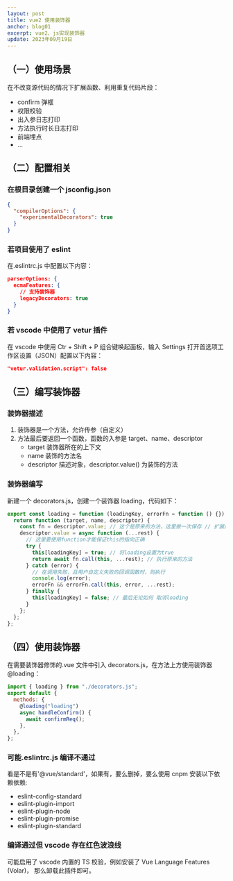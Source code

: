 ```yaml
---
layout: post
title: vue2 使用装饰器
anchor: blog01
excerpt: vue2、js实现装饰器
update: 2023年09月19日
---
```


## （一）使用场景

在不改变源代码的情况下扩展函数、利用重复代码片段：

- confirm 弹框
- 权限校验
- 出入参日志打印
- 方法执行时长日志打印
- 前端埋点
- …

## （二）配置相关

### 在根目录创建一个 jsconfig.json

```json
{
  "compilerOptions": {
    "experimentalDecorators": true
  }
}
```

### 若项目使用了 eslint

在.eslintrc.js 中配置以下内容：

```json
parserOptions: {
  ecmaFeatures: {
    // 支持装饰器
    legacyDecorators: true
  }
}
```

### 若 vscode 中使用了 vetur 插件

在 vscode 中使用 Ctr + Shift + P 组合键唤起面板，输入 Settings 打开首选项工作区设置（JSON）配置以下内容：

```json
"vetur.validation.script": false
```

## （三）编写装饰器

### 装饰器描述

1. 装饰器是一个方法，允许传参（自定义）
2. 方法最后要返回一个函数，函数的入参是 target、name、descriptor
   - target 装饰器所在的上下文
   - name 装饰的方法名
   - descriptor 描述对象，descriptor.value() 为装饰的方法

### 装饰器编写

新建一个 decorators.js，创建一个装饰器 loading，代码如下：

```javascript
export const loading = function (loadingKey, errorFn = function () {}) {
  return function (target, name, descriptor) {
    const fn = descriptor.value; // 这个是原来的方法，这里做一次保存 // 扩展原来的方法
    descriptor.value = async function (...rest) {
      // 这里要使用function才能保证this的指向正确
      try {
        this[loadingKey] = true; // 将loading设置为true
        return await fn.call(this, ...rest); // 执行原来的方法
      } catch (error) {
        // 在调用失败，且用户自定义失败的回调函数时，则执行
        console.log(error);
        errorFn && errorFn.call(this, error, ...rest);
      } finally {
        this[loadingKey] = false; // 最后无论如何 取消loading
      }
    };
  };
};
```

## （四）使用装饰器

在需要装饰器修饰的.vue 文件中引入 decorators.js，在方法上方使用装饰器@loading：

```javascript
import { loading } from "./decorators.js";
export default {
  methods: {
    @loading("loading")
    async handleConfirm() {
      await confirmReq();
    },
  },
};
```

### 可能.eslintrc.js 编译不通过

看是不是有'@vue/standard'，如果有，要么删掉，要么使用 cnpm 安装以下依赖依赖:

- eslint-config-standard
- eslint-plugin-import
- eslint-plugin-node
- eslint-plugin-promise
- eslint-plugin-standard

### 编译通过但 vscode 存在红色波浪线

可能启用了 vscode 内置的 TS 校验，例如安装了 Vue Language Features (Volar)，
那么卸载此插件即可。
